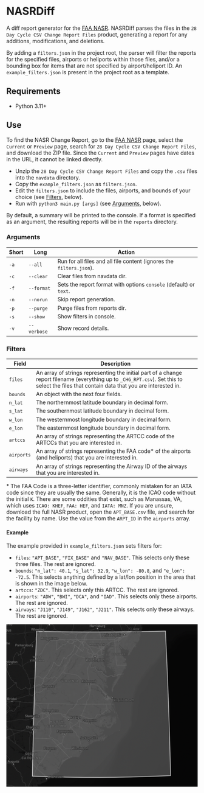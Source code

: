 # NASRDiff

A diff report generator for the [FAA NASR](https://www.faa.gov/air_traffic/flight_info/aeronav/aero_data/NASR_Subscription/).
NASRDiff parses the files in the `28 Day Cycle CSV Change Report Files` product, 
generating a report for any additions, modifications, and deletions.

By adding a `filters.json` in the project root, the parser will filter the 
reports for the specified files, airports or heliports within those files, 
and/or a bounding box for items that are not specified by airport/heliport ID. 
An `example_filters.json` is present in the project root as a template.

## Requirements

- Python 3.11+

## Use

To find the NASR Change Report, go to the [FAA NASR](https://www.faa.gov/air_traffic/flight_info/aeronav/aero_data/NASR_Subscription/) page, 
select the `Current` or `Preview` page, search for `28 Day Cycle CSV Change Report Files`, 
and download the ZIP file. Since the `Current` and `Preview` pages have dates in 
the URL, it cannot be linked directly.

- Unzip the `28 Day Cycle CSV Change Report Files` and copy the `.csv` files into 
the `navdata` directory.
- Copy the `example_filters.json` as `filters.json`.
- Edit the `filters.json` to include the files, airports, and bounds of your choice 
(see [Filters](#filters), below).
- Run with `python3 main.py [args]` (see [Arguments](#arguments), below).

By default, a summary will be printed to the console. If a format is specified 
as an argument, the resulting reports will be in the `reports` directory.

### Arguments

| Short | Long | Action |
| - | - | - |
| `-a` | `--all` | Run for all files and all file content (ignores the `filters.json`). |
| `-c` | `--clear` | Clear files from navdata dir. |
| `-f` | `--format` | Sets the report format with options `console` (default) or `text`. |
| `-n` | `--norun` | Skip report generation. |
| `-p` | `--purge` | Purge files from reports dir. |
| `-s` | `--show` | Show filters in console. |
| `-v` | `--verbose` | Show record details. |

### Filters

| Field | Description |
| - | - |
| `files` | An array of strings representing the initial part of a change report filename (everything up to `_CHG_RPT.csv`). Set this to select the files that contain data that you are interested in. |
| `bounds` | An object with the next four fields. |
| `n_lat` | The northernmost latitude boundary in decimal form. |
| `s_lat` | The southernmost latitude boundary in decimal form. |
| `w_lon` | The westernmost longitude boundary in decimal form. |
| `e_lon` | The easternmost longitude boundary in decimal form. |
| `artccs` | An array of strings representing the ARTCC code of the ARTCCs that you are interested in. |
| `airports` | An array of strings representing the FAA code* of the airports (and heliports) that you are interested in. |
| `airways` | An array of strings representing the Airway ID of the airways that you are interested in. |

\* The FAA Code is a three-letter identifier, commonly mistaken for an IATA 
code since they are usually the same. Generally, it is the ICAO code without the 
initial `K`. There are some oddities that exist, such as Manassas, VA, which 
uses `ICAO: KHEF`, `FAA: HEF`, and `IATA: MNZ`. If you are unsure, download the 
full NASR product, open the `APT_BASE.csv` file, and search for the facility by 
name. Use the value from the `ARPT_ID` in the `airports` array.

#### Example

The example provided in `example_filters.json` sets filters for:

- `files`: `"APT_BASE"`, `"FIX_BASE"` and `"NAV_BASE"`. This selects only these 
three files. The rest are ignored.
- `bounds`: `"n_lat": 40.1`, `"s_lat": 32.9`, `"w_lon": -80.8`, and `"e_lon": -72.5`. 
This selects anything defined by a lat/lon position in the area that is shown 
in the image below.
- `artccs`: `"ZDC"`. This selects only this ARTCC. The rest are ignored.
- `airports`: `"ADW"`, `"BWI"`, `"DCA"`, and `"IAD"`. This selects only these 
airports. The rest are ignored.
- `airways`: `"J110"`, `"J149"`, `"J162"`, `"J211"`. This selects only these 
airways. The rest are ignored.

![Example Boundaries](./docs/images/example.png)
